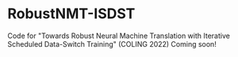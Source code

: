 # RobustNMT-ISDST
Code for "Towards Robust Neural Machine Translation with Iterative Scheduled Data-Switch Training" (COLING 2022)
Coming soon!
